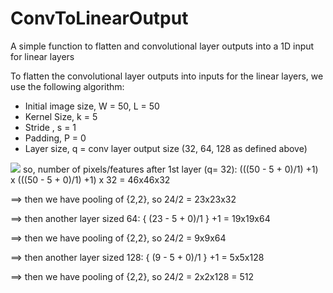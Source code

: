 # ConvToLinearOutput
A simple function to flatten and convolutional layer outputs into a 1D input for linear layers 


To flatten the convolutional layer outputs into inputs for the linear layers, we use the following algorithm:
       
- Initial image size, W = 50, L = 50
- Kernel Size, k = 5
- Stride , s = 1
- Padding, P = 0
- Layer size, q = conv layer output size (32, 64, 128 as defined above)
<img src="https://render.githubusercontent.com/render/math?math=x_{1,2} = $O = ({ \frac{(W - k + 2P)}{s} } + 1) *({ \frac{(L - k + 2P)}{s} } + 1)* q$">
so, number of pixels/features after 1st layer (q= 32): (((50 - 5 + 0)/1) +1) x (((50 - 5 + 0)/1) +1) x 32 = 46x46x32

==> then we have pooling of {2,2}, so 24/2 = 23x23x32

==> then another layer sized 64: { (23 - 5 + 0)/1 } +1 = 19x19x64

==> then we have pooling of {2,2}, so 24/2 = 9x9x64

==> then another layer sized 128: { (9 - 5 + 0)/1 } +1 = 5x5x128

==> then we have pooling of {2,2}, so 24/2 = 2x2x128 = 512

